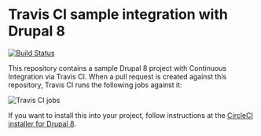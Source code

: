 # Travis CI sample integration with Drupal 8

[![Build Status](https://travis-ci.org/juampynr/drupal8-travis-ci.svg?branch=master)](https://travis-ci.org/juampynr/drupal8-travis-ci)

This repository contains a sample Drupal 8 project with Continuous Integration
via Travis CI. When a pull request is created against this repository, Travis CI
runs the following jobs against it:

![Travis CI jobs](docs/images/jobs)

If you want to install this into your project, follow instructions at the
[CircleCI installer for Drupal 8](https://github.com/Lullabot/drupal8ci#circleci).
